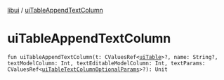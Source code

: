 [libui](README.md) / [uiTableAppendTextColumn](ui-table-append-text-column.md)

# uiTableAppendTextColumn

`fun uiTableAppendTextColumn(t: CValuesRef<`[`uiTable`](ui-table.md)`>?, name: String?, textModelColumn: Int, textEditableModelColumn: Int, textParams: CValuesRef<`[`uiTableTextColumnOptionalParams`](ui-table-text-column-optional-params/README.md)`>?): Unit`
